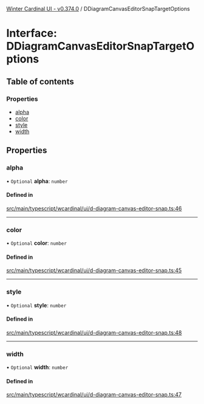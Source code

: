 [Winter Cardinal UI - v0.374.0](../index.md) / DDiagramCanvasEditorSnapTargetOptions

# Interface: DDiagramCanvasEditorSnapTargetOptions

## Table of contents

### Properties

- [alpha](DDiagramCanvasEditorSnapTargetOptions.md#alpha)
- [color](DDiagramCanvasEditorSnapTargetOptions.md#color)
- [style](DDiagramCanvasEditorSnapTargetOptions.md#style)
- [width](DDiagramCanvasEditorSnapTargetOptions.md#width)

## Properties

### alpha

• `Optional` **alpha**: `number`

#### Defined in

[src/main/typescript/wcardinal/ui/d-diagram-canvas-editor-snap.ts:46](https://github.com/winter-cardinal/winter-cardinal-ui/blob/v0.310.1/src/main/typescript/wcardinal/ui/d-diagram-canvas-editor-snap.ts#L46)

___

### color

• `Optional` **color**: `number`

#### Defined in

[src/main/typescript/wcardinal/ui/d-diagram-canvas-editor-snap.ts:45](https://github.com/winter-cardinal/winter-cardinal-ui/blob/v0.310.1/src/main/typescript/wcardinal/ui/d-diagram-canvas-editor-snap.ts#L45)

___

### style

• `Optional` **style**: `number`

#### Defined in

[src/main/typescript/wcardinal/ui/d-diagram-canvas-editor-snap.ts:48](https://github.com/winter-cardinal/winter-cardinal-ui/blob/v0.310.1/src/main/typescript/wcardinal/ui/d-diagram-canvas-editor-snap.ts#L48)

___

### width

• `Optional` **width**: `number`

#### Defined in

[src/main/typescript/wcardinal/ui/d-diagram-canvas-editor-snap.ts:47](https://github.com/winter-cardinal/winter-cardinal-ui/blob/v0.310.1/src/main/typescript/wcardinal/ui/d-diagram-canvas-editor-snap.ts#L47)
